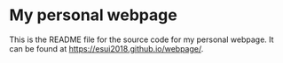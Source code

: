 # My personal webpage

This is the README file for the source code for my personal webpage. It can be found at <https://esui2018.github.io/webpage/>. 

